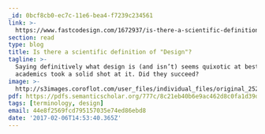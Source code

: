 ```yaml
---
_id: 0bcf8cb0-ec7c-11e6-bea4-f7239c234561
link: >-
  https://www.fastcodesign.com/1672937/is-there-a-scientific-definition-of-design
section: read
type: blog
title: Is there a scientific definition of "Design"?
tagline: >-
  Saying definitively what design is (and isn’t) seems quixotic at best, but two
  academics took a solid shot at it. Did they succeed?
image: >-
  http://s3images.coroflot.com/user_files/individual_files/original_252779_w91EjlJ81OH_OTaaI4DpPORiM.jpg
pdf: https://pdfs.semanticscholar.org/777c/8c21eb40b6e9ac462d8c0fa1d39de0e29e15.pdf
tags: [terminology, design]
email: 44e8f2569fcd795157035e74ed86ebd8
date: '2017-02-06T14:53:40.365Z'
---
```

